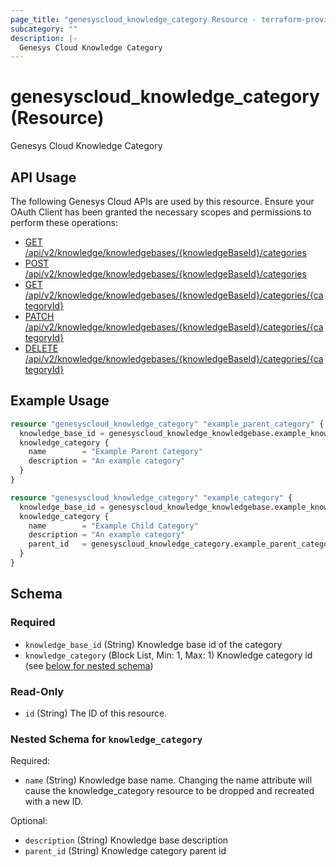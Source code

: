 ```yaml
---
page_title: "genesyscloud_knowledge_category Resource - terraform-provider-genesyscloud"
subcategory: ""
description: |-
  Genesys Cloud Knowledge Category
---
```

# genesyscloud_knowledge_category (Resource)

Genesys Cloud Knowledge Category

## API Usage
The following Genesys Cloud APIs are used by this resource. Ensure your OAuth Client has been granted the necessary scopes and permissions to perform these operations:

* [GET /api/v2/knowledge/knowledgebases/{knowledgeBaseId}/categories](https://developer.genesys.cloud/devapps/api-explorer#get-api-v2-knowledge-knowledgebases--knowledgeBaseId--categories)
* [POST /api/v2/knowledge/knowledgebases/{knowledgeBaseId}/categories](https://developer.genesys.cloud/devapps/api-explorer#post-api-v2-knowledge-knowledgebases--knowledgeBaseId--categories)
* [GET /api/v2/knowledge/knowledgebases/{knowledgeBaseId}/categories/{categoryId}](https://developer.genesys.cloud/devapps/api-explorer#get-api-v2-knowledge-knowledgebases--knowledgeBaseId--categories--categoryId-)
* [PATCH /api/v2/knowledge/knowledgebases/{knowledgeBaseId}/categories/{categoryId}](https://developer.genesys.cloud/devapps/api-explorer#patch-api-v2-knowledge-knowledgebases--knowledgeBaseId--categories--categoryId-)
* [DELETE /api/v2/knowledge/knowledgebases/{knowledgeBaseId}/categories/{categoryId}](https://developer.genesys.cloud/devapps/api-explorer#delete-api-v2-knowledge-knowledgebases--knowledgeBaseId--categories--categoryId-)

## Example Usage

```terraform
resource "genesyscloud_knowledge_category" "example_parent_category" {
  knowledge_base_id = genesyscloud_knowledge_knowledgebase.example_knowledgebase.id
  knowledge_category {
    name        = "Example Parent Category"
    description = "An example category"
  }
}

resource "genesyscloud_knowledge_category" "example_category" {
  knowledge_base_id = genesyscloud_knowledge_knowledgebase.example_knowledgebase.id
  knowledge_category {
    name        = "Example Child Category"
    description = "An example category"
    parent_id   = genesyscloud_knowledge_category.example_parent_category.id
  }
}
```

<!-- schema generated by tfplugindocs -->
## Schema

### Required

- `knowledge_base_id` (String) Knowledge base id of the category
- `knowledge_category` (Block List, Min: 1, Max: 1) Knowledge category id (see [below for nested schema](#nestedblock--knowledge_category))

### Read-Only

- `id` (String) The ID of this resource.

<a id="nestedblock--knowledge_category"></a>
### Nested Schema for `knowledge_category`

Required:

- `name` (String) Knowledge base name. Changing the name attribute will cause the knowledge_category resource to be dropped and recreated with a new ID.

Optional:

- `description` (String) Knowledge base description
- `parent_id` (String) Knowledge category parent id

